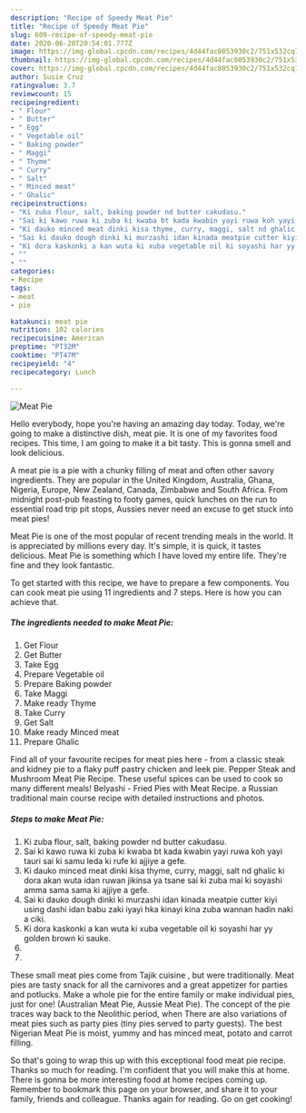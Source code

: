```yaml
---
description: "Recipe of Speedy Meat Pie"
title: "Recipe of Speedy Meat Pie"
slug: 609-recipe-of-speedy-meat-pie
date: 2020-06-20T20:54:01.777Z
image: https://img-global.cpcdn.com/recipes/4d44fac8053930c2/751x532cq70/meat-pie-recipe-main-photo.jpg
thumbnail: https://img-global.cpcdn.com/recipes/4d44fac8053930c2/751x532cq70/meat-pie-recipe-main-photo.jpg
cover: https://img-global.cpcdn.com/recipes/4d44fac8053930c2/751x532cq70/meat-pie-recipe-main-photo.jpg
author: Susie Cruz
ratingvalue: 3.7
reviewcount: 15
recipeingredient:
- " Flour"
- " Butter"
- " Egg"
- " Vegetable oil"
- " Baking powder"
- " Maggi"
- " Thyme"
- " Curry"
- " Salt"
- " Minced meat"
- " Ghalic"
recipeinstructions:
- "Ki zuba flour, salt, baking powder nd butter cakudasu."
- "Sai ki kawo ruwa ki zuba ki kwaba bt kada kwabin yayi ruwa koh yayi tauri sai ki samu leda ki rufe ki ajjiye a gefe."
- "Ki dauko minced meat dinki kisa thyme, curry, maggi, salt nd ghalic ki dora akan wuta idan ruwan jikinsa ya tsane sai ki zuba mai ki soyashi amma sama sama ki ajjiye a gefe."
- "Sai ki dauko dough dinki ki murzashi idan kinada meatpie cutter kiyi using dashi idan babu zaki iyayi hka kinayi kina zuba wannan hadin naki a ciki."
- "Ki dora kaskonki a kan wuta ki xuba vegetable oil ki soyashi har yy golden brown ki sauke."
- ""
- ""
categories:
- Recipe
tags:
- meat
- pie

katakunci: meat pie 
nutrition: 102 calories
recipecuisine: American
preptime: "PT32M"
cooktime: "PT47M"
recipeyield: "4"
recipecategory: Lunch

---
```



![Meat Pie](https://img-global.cpcdn.com/recipes/4d44fac8053930c2/751x532cq70/meat-pie-recipe-main-photo.jpg)

Hello everybody, hope you're having an amazing day today. Today, we're going to make a distinctive dish, meat pie. It is one of my favorites food recipes. This time, I am going to make it a bit tasty. This is gonna smell and look delicious.

A meat pie is a pie with a chunky filling of meat and often other savory ingredients. They are popular in the United Kingdom, Australia, Ghana, Nigeria, Europe, New Zealand, Canada, Zimbabwe and South Africa. From midnight post-pub feasting to footy games, quick lunches on the run to essential road trip pit stops, Aussies never need an excuse to get stuck into meat pies!

Meat Pie is one of the most popular of recent trending meals in the world. It is appreciated by millions every day. It's simple, it is quick, it tastes delicious. Meat Pie is something which I have loved my entire life. They're fine and they look fantastic.


To get started with this recipe, we have to prepare a few components. You can cook meat pie using 11 ingredients and 7 steps. Here is how you can achieve that.

<!--inarticleads1-->

##### The ingredients needed to make Meat Pie:

1. Get  Flour
1. Get  Butter
1. Take  Egg
1. Prepare  Vegetable oil
1. Prepare  Baking powder
1. Take  Maggi
1. Make ready  Thyme
1. Take  Curry
1. Get  Salt
1. Make ready  Minced meat
1. Prepare  Ghalic


Find all of your favourite recipes for meat pies here - from a classic steak and kidney pie to a flaky puff pastry chicken and leek pie. Pepper Steak and Mushroom Meat Pie Recipe. These useful spices can be used to cook so many different meals! Belyashi - Fried Pies with Meat Recipe. a Russian traditional main course recipe with detailed instructions and photos. 

<!--inarticleads2-->

##### Steps to make Meat Pie:

1. Ki zuba flour, salt, baking powder nd butter cakudasu.
1. Sai ki kawo ruwa ki zuba ki kwaba bt kada kwabin yayi ruwa koh yayi tauri sai ki samu leda ki rufe ki ajjiye a gefe.
1. Ki dauko minced meat dinki kisa thyme, curry, maggi, salt nd ghalic ki dora akan wuta idan ruwan jikinsa ya tsane sai ki zuba mai ki soyashi amma sama sama ki ajjiye a gefe.
1. Sai ki dauko dough dinki ki murzashi idan kinada meatpie cutter kiyi using dashi idan babu zaki iyayi hka kinayi kina zuba wannan hadin naki a ciki.
1. Ki dora kaskonki a kan wuta ki xuba vegetable oil ki soyashi har yy golden brown ki sauke.
1. 
1. 


These small meat pies come from Tajik cuisine , but were traditionally. Meat pies are tasty snack for all the carnivores and a great appetizer for parties and potlucks. Make a whole pie for the entire family or make individual pies, just for one! (Australian Meat Pie, Aussie Meat Pie). The concept of the pie traces way back to the Neolithic period, when There are also variations of meat pies such as party pies (tiny pies served to party guests). The best Nigerian Meat Pie is moist, yummy and has minced meat, potato and carrot filling. 

So that's going to wrap this up with this exceptional food meat pie recipe. Thanks so much for reading. I'm confident that you will make this at home. There is gonna be more interesting food at home recipes coming up. Remember to bookmark this page on your browser, and share it to your family, friends and colleague. Thanks again for reading. Go on get cooking!
